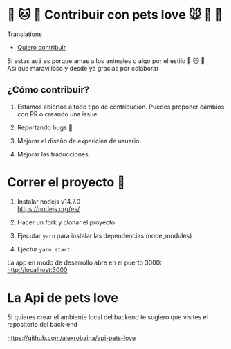 # **🐶 🐱 🦊 Contribuir con pets love 🐭 🐹 🐰**

Translations

- [Quiero contribuir](https://github.com/alexrobaina/frontend_petsLove/blob/master/CONTRIBUTING.md)

Si estas acá es porque amas a los animales o algo por el estilo 🐶 🐱 🦊<br>
Así que maravilloso y desde ya gracias por colaborar

## ¿Cómo contribuir?

1. Estamos abiertos a todo tipo de contribución. Puedes proponer cambios con PR o creando una issue<br>

2. Reportando bugs 🐛

3. Mejorar el diseño de expericiea de usuario.

4. Mejorar las traducciones.

# **Correr el proyecto 🚀**

1. Instalar nodejs v14.7.0<br>
   https://nodejs.org/es/

2. Hacer un fork y clonar el proyecto

3. Ejecutar `yarn` para instalar las dependencias (node_modules)

4. Ejectur `yarn start`

La app en modo de desarrollo abre en el puerto 3000: <br> [http://localhost:3000](http://localhost:3000)

# La Api de pets love

Si quieres crear el ambiente local del backend te sugiero que visites el repositorio
del back-end

https://github.com/alexrobaina/api-pets-love

